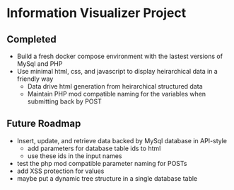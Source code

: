 # Information Visualizer Project

## Completed
- Build a fresh docker compose environment with the lastest versions of MySql and PHP
- Use minimal html, css, and javascript to display heirarchical data in a friendly way
  - Data drive html generation from heirarchical structured data
  - Maintain PHP mod compatible naming for the variables when submitting back by POST
## Future Roadmap
- Insert, update, and retrieve data backed by MySql database in API-style
  - add parameters for database table ids to html
  - use these ids in the input names
- test the php mod compatible parameter naming for POSTs
- add XSS protection for values
- maybe put a dynamic tree structure in a single database table
